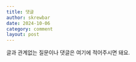 ```yaml
---
title: 댓글
author: skrewbar
date: 2024-10-06
category: comment
layout: post
---
```


글과 관계없는 질문이나 댓글은 여기에 적어주시면 돼요.

<script src="https://giscus.app/client.js"
  data-repo="skrewbar/PSnote"
  data-repo-id="R_kgDOM8P2hg"
  data-category="Announcements"
  data-category-id="DIC_kwDOM8P2hs4CjHJl"
  data-mapping="pathname"
  data-strict="0"
  data-reactions-enabled="1"
  data-emit-metadata="0"
  data-input-position="bottom"
  data-theme="preferred_color_scheme"
  data-lang="ko"
  crossorigin="anonymous"
  async>
</script>